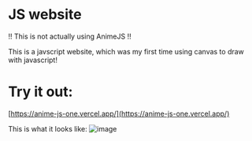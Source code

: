 # JS website
!! This is not actually using AnimeJS !!

This is a javscript website, which was my first time using canvas to draw with javascript!

# Try it out:
[https://anime-js-one.vercel.app/](https://anime-js-one.vercel.app/)

This is what it looks like:
![image](https://github.com/user-attachments/assets/93a726cc-65be-452e-b1ef-6df84dcb0a40)
